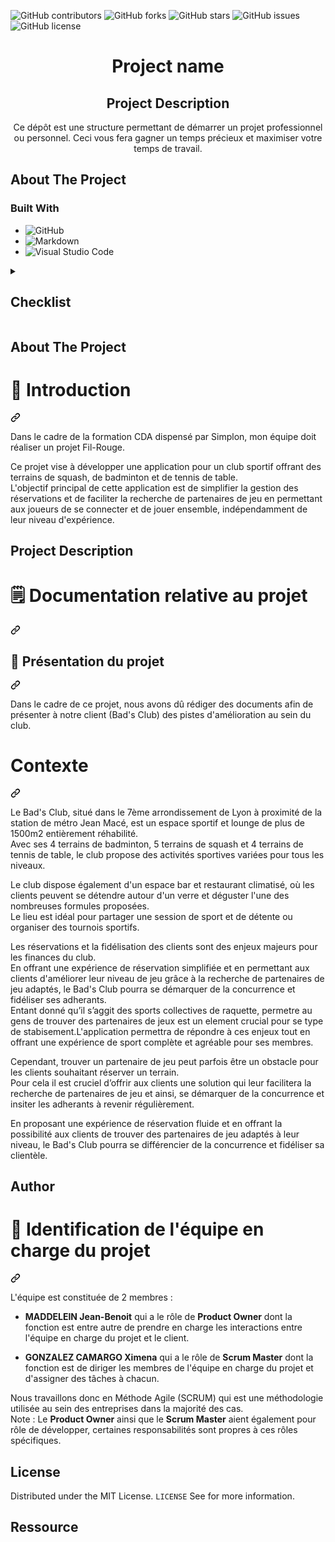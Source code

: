 ![GitHub contributors](https://img.shields.io/github/contributors/Simplon-hdf/structure-projet?style=for-the-badge)
![GitHub forks](https://img.shields.io/github/forks/Simplon-hdf/structure-projet?style=for-the-badge)
![GitHub stars](https://img.shields.io/github/stars/Simplon-hdf/structure-projet?style=for-the-badge)
![GitHub issues](https://img.shields.io/github/issues/Simplon-hdf/structure-projet?style=for-the-badge)
![GitHub license](https://img.shields.io/github/license/Simplon-hdf/structure-projet?style=for-the-badge)

<h1 align="center">Project name</h1>

<div align="center">

## Project Description

Ce dépôt est une structure permettant de démarrer un projet professionnel ou personnel. Ceci vous fera gagner un temps précieux et maximiser votre temps de travail.

</div>

## About The Project

### Built With

- ![GitHub](https://img.shields.io/badge/github-%23121011.svg?style=for-the-badge&logo=github&logoColor=white)
- ![Markdown](https://img.shields.io/badge/markdown-%23000000.svg?style=for-the-badge&logo=markdown&logoColor=white)
- ![Visual Studio Code](https://img.shields.io/badge/Visual%20Studio%20Code-0078d7.svg?style=for-the-badge&logo=visual-studio-code&logoColor=white)

<details>
<summary><h2>Checklist</h2></summary>

- [ ] **Choix de la méthodologie (Agile)**
- [ ] **Créer un repo Github**
- [ ] **Créer la structure du repo (Best practice)**

  - Dossier
    - [ ] .config
    - [ ] dep
    - [ ] doc
    - [ ] res
    - [ ] samples
    - [ ] tools
    - [ ] build
    - [ ] test
  - Fichier
    - [ ] LICENCE.md
    - [ ] README.md
    - [ ] .gitattributes
    - [ ] .gitignore
    - [ ] .gitmodules
    - [ ] .dockerignore

- [ ] **Mise en place du Readme**
- [ ] **Cadrage de la demande client**
  - [ ] Contexte / Enjeux / Problèmatique
  - [ ] Questions entretiens
  - [ ] Persona
  - [ ] Présentation (PowerPoint)
  - [ ] Mail de suivie / Proposition stratégique
- [ ] **Benchmark (Analyse de la concurence)**
- [ ] **Spécification fonctionnelle**
  - [ ] Règle de gestion
  - [ ] UML
    - [ ] Diagramme d'activité
    - [ ] Use case
    - [ ] Diagramme de séquence
    - [ ] Diagramme de classe
  - [ ] Merise
    - [ ] MCD
    - [ ] MLD
    - [ ] MPD
  - [ ] RBAC
- [ ] **Epic**
  - [ ] User Story
  - [ ] Product backlog (Tâches)
- [ ] **Jira**
- [ ] **Rituels agiles**

  - [ ] Sprint planning meeting
  - [ ] Stand up meeting
  - [ ] Sprint retrospective
  - [ ] Sprint Review

- [ ] **Démarrer les sprints**

</details>

## About The Project
<div class="markdown-heading" dir="auto">
  <h1 tabindex="-1" class="heading-element" dir="auto">
    📃 Introduction <a id="user-content-introduction"></a>
  </h1>
  <a
    id="user-content--introduction-"
    class="anchor"
    aria-label="Permalink: 📃 Introduction "
    href="#-introduction-"
  >
  <svg class="octicon octicon-link" viewBox="0 0 16 16" version="1.1" width="16" height="16" aria-hidden="true"><path d="m7.775 3.275 1.25-1.25a3.5 3.5 0 1 1 4.95 4.95l-2.5 2.5a3.5 3.5 0 0 1-4.95 0 .751.751 0 0 1 .018-1.042.751.751 0 0 1 1.042-.018 1.998 1.998 0 0 0 2.83 0l2.5-2.5a2.002 2.002 0 0 0-2.83-2.83l-1.25 1.25a.751.751 0 0 1-1.042-.018.751.751 0 0 1-.018-1.042Zm-4.69 9.64a1.998 1.998 0 0 0 2.83 0l1.25-1.25a.751.751 0 0 1 1.042.018.751.751 0 0 1 .018 1.042l-1.25 1.25a3.5 3.5 0 1 1-4.95-4.95l2.5-2.5a3.5 3.5 0 0 1 4.95 0 .751.751 0 0 1-.018 1.042.751.751 0 0 1-1.042.018 1.998 1.998 0 0 0-2.83 0l-2.5 2.5a1.998 1.998 0 0 0 0 2.83Z"></path></svg>
  </a>
</div>
<p dir="auto">
  Dans le cadre de la formation CDA dispensé par Simplon, mon équipe doit réaliser un projet Fil-Rouge.<br>
</p>
<p dir="auto">
  Ce projet vise à développer une application pour un club sportif offrant des terrains de squash, de badminton et de tennis de table.<br> 
  L'objectif principal de cette application est de simplifier la gestion des réservations et de faciliter la recherche de partenaires de jeu en permettant aux joueurs de se connecter et de jouer ensemble, indépendamment de leur niveau d'expérience.
</p>

## Project Description
<div class="markdown-heading" dir="auto">
  <h1 tabindex="-1" class="heading-element" dir="auto">🗒 Documentation relative au projet
    <a id="user-content-project-doc"></a>
  </h1>
  <a 
    id="user-content--documentation-relative-au-projet-" 
    class="anchor" 
    aria-label="Permalink: 🗒 Documentation relative au projet " 
    href="#-documentation-relative-au-projet-"
  >
    <svg class="octicon octicon-link" viewBox="0 0 16 16" version="1.1" width="16" height="16" aria-hidden="true"><path d="m7.775 3.275 1.25-1.25a3.5 3.5 0 1 1 4.95 4.95l-2.5 2.5a3.5 3.5 0 0 1-4.95 0 .751.751 0 0 1 .018-1.042.751.751 0 0 1 1.042-.018 1.998 1.998 0 0 0 2.83 0l2.5-2.5a2.002 2.002 0 0 0-2.83-2.83l-1.25 1.25a.751.751 0 0 1-1.042-.018.751.751 0 0 1-.018-1.042Zm-4.69 9.64a1.998 1.998 0 0 0 2.83 0l1.25-1.25a.751.751 0 0 1 1.042.018.751.751 0 0 1 .018 1.042l-1.25 1.25a3.5 3.5 0 1 1-4.95-4.95l2.5-2.5a3.5 3.5 0 0 1 4.95 0 .751.751 0 0 1-.018 1.042.751.751 0 0 1-1.042.018 1.998 1.998 0 0 0-2.83 0l-2.5 2.5a1.998 1.998 0 0 0 0 2.83Z"></path></svg>
  </a>
</div>
<div class="markdown-heading" dir="auto">
  <h2 tabindex="-1" class="heading-element" dir="auto">📣 Présentation du projet <a id="user-content-project-presentation"></a></h2>
  <a id="user-content--présentation-du-projet-" class="anchor" aria-label="Permalink: 📣 Présentation du projet " href="#-présentation-du-projet-">
    <svg class="octicon octicon-link" viewBox="0 0 16 16" version="1.1" width="16" height="16" aria-hidden="true"><path d="m7.775 3.275 1.25-1.25a3.5 3.5 0 1 1 4.95 4.95l-2.5 2.5a3.5 3.5 0 0 1-4.95 0 .751.751 0 0 1 .018-1.042.751.751 0 0 1 1.042-.018 1.998 1.998 0 0 0 2.83 0l2.5-2.5a2.002 2.002 0 0 0-2.83-2.83l-1.25 1.25a.751.751 0 0 1-1.042-.018.751.751 0 0 1-.018-1.042Zm-4.69 9.64a1.998 1.998 0 0 0 2.83 0l1.25-1.25a.751.751 0 0 1 1.042.018.751.751 0 0 1 .018 1.042l-1.25 1.25a3.5 3.5 0 1 1-4.95-4.95l2.5-2.5a3.5 3.5 0 0 1 4.95 0 .751.751 0 0 1-.018 1.042.751.751 0 0 1-1.042.018 1.998 1.998 0 0 0-2.83 0l-2.5 2.5a1.998 1.998 0 0 0 0 2.83Z"></path></svg>
  </a>
</div>
<p dir="auto">
  Dans le cadre de ce projet, nous avons dû rédiger des documents afin de présenter à notre client (Bad's Club) des pistes d'amélioration au sein du club. 
</p>

<div class="markdown-heading" dir="auto">
  <h1 tabindex="-1" class="heading-element" dir="auto">Contexte</h1>
  <a id="user-content-contexte" class="anchor" aria-label="Permalink: Contexte" href="#contexte">
    <svg class="octicon octicon-link" viewBox="0 0 16 16" version="1.1" width="16" height="16" aria-hidden="true"><path d="m7.775 3.275 1.25-1.25a3.5 3.5 0 1 1 4.95 4.95l-2.5 2.5a3.5 3.5 0 0 1-4.95 0 .751.751 0 0 1 .018-1.042.751.751 0 0 1 1.042-.018 1.998 1.998 0 0 0 2.83 0l2.5-2.5a2.002 2.002 0 0 0-2.83-2.83l-1.25 1.25a.751.751 0 0 1-1.042-.018.751.751 0 0 1-.018-1.042Zm-4.69 9.64a1.998 1.998 0 0 0 2.83 0l1.25-1.25a.751.751 0 0 1 1.042.018.751.751 0 0 1 .018 1.042l-1.25 1.25a3.5 3.5 0 1 1-4.95-4.95l2.5-2.5a3.5 3.5 0 0 1 4.95 0 .751.751 0 0 1-.018 1.042.751.751 0 0 1-1.042.018 1.998 1.998 0 0 0-2.83 0l-2.5 2.5a1.998 1.998 0 0 0 0 2.83Z"></path></svg>
  </a>
</div>
<p dir="auto">
  Le Bad's Club, situé dans le 7ème arrondissement de Lyon à proximité de la station de métro Jean Macé, est un espace sportif et lounge de plus de 1500m2 entièrement réhabilité.<br>
  Avec ses 4 terrains de badminton, 5 terrains de squash et 4 terrains de tennis de table, le club propose des activités sportives variées pour tous les niveaux.
</p>
<p dir="auto">
  Le club dispose également d'un espace bar et restaurant climatisé, où les clients peuvent se détendre autour d'un verre et déguster l'une des nombreuses formules proposées.<br>
  Le lieu est idéal pour partager une session de sport et de détente ou organiser des tournois sportifs.
</p>
<p dir="auto">
  Les réservations et la fidélisation des clients sont des enjeux majeurs pour les finances du club.<br>
  En offrant une expérience de réservation simplifiée et en permettant aux clients d'améliorer leur niveau de jeu grâce à la recherche de partenaires de jeu adaptés, le Bad's Club pourra se démarquer de la concurrence et fidéliser ses adherants.<br> 
  Entant donné qu’il s’aggit des sports collectives de raquette, permetre au gens de trouver des partenaires de jeux est un element crucial pour se type de stabisement.L'application permettra de répondre à ces enjeux tout en offrant une expérience de sport complète et agréable pour ses membres.
</p>
<p dir="auto">
  Cependant, trouver un partenaire de jeu peut parfois être un obstacle pour les clients souhaitant réserver un terrain.<br>
  Pour cela il est cruciel d’offrir aux clients une solution qui leur facilitera la recherche de partenaires de jeu et ainsi, se démarquer de la concurrence et insiter les adherants à revenir régulièrement.
</p>
<p dir="auto">
  En proposant une expérience de réservation fluide et en offrant la possibilité aux clients de trouver des partenaires de jeu adaptés à leur niveau, le Bad's Club pourra se différencier de la concurrence et fidéliser sa clientèle.
</p>

## Author
<div class="markdown-heading" dir="auto">
  <h1 tabindex="-1" class="heading-element" dir="auto">👥 Identification de l'équipe en charge du projet</h1>
  <a id="user-content--identification-de-léquipe-en-charge-du-projet" class="anchor" aria-label="Permalink: 👥 Identification de l'équipe en charge du projet" href="#-identification-de-léquipe-en-charge-du-projet">
    <svg class="octicon octicon-link" viewBox="0 0 16 16" version="1.1" width="16" height="16" aria-hidden="true"><path d="m7.775 3.275 1.25-1.25a3.5 3.5 0 1 1 4.95 4.95l-2.5 2.5a3.5 3.5 0 0 1-4.95 0 .751.751 0 0 1 .018-1.042.751.751 0 0 1 1.042-.018 1.998 1.998 0 0 0 2.83 0l2.5-2.5a2.002 2.002 0 0 0-2.83-2.83l-1.25 1.25a.751.751 0 0 1-1.042-.018.751.751 0 0 1-.018-1.042Zm-4.69 9.64a1.998 1.998 0 0 0 2.83 0l1.25-1.25a.751.751 0 0 1 1.042.018.751.751 0 0 1 .018 1.042l-1.25 1.25a3.5 3.5 0 1 1-4.95-4.95l2.5-2.5a3.5 3.5 0 0 1 4.95 0 .751.751 0 0 1-.018 1.042.751.751 0 0 1-1.042.018 1.998 1.998 0 0 0-2.83 0l-2.5 2.5a1.998 1.998 0 0 0 0 2.83Z"></path></svg>
  </a>
</div>
<p dir="auto">L'équipe est constituée de 2 membres :</p>
<ul dir="auto">
  <li>
    <p dir="auto"><strong>MADDELEIN Jean-Benoit</strong> qui a le rôle de <strong>Product Owner</strong> dont la fonction est entre autre de prendre en charge les interactions
    entre l'équipe en charge du projet et le client.</p>
  </li>
  <li>
    <p dir="auto"><strong>GONZALEZ CAMARGO Ximena</strong> qui a le rôle de <strong>Scrum Master</strong> dont la fonction est de diriger les membres de l'équipe en charge du projet et d'assigner des tâches à chacun.</p>
  </li>
</ul>
<p dir="auto">
  Nous travaillons donc en Méthode Agile (SCRUM) qui est une méthodologie utilisée au sein des entreprises dans la majorité des cas.<br>
  Note : Le <strong>Product Owner</strong> ainsi que le <strong>Scrum Master</strong> aient également pour rôle de développer, certaines responsabilités sont propres à ces rôles spécifiques.
</p>

## License

Distributed under the MIT License. `LICENSE` See for more information.

## Ressource

